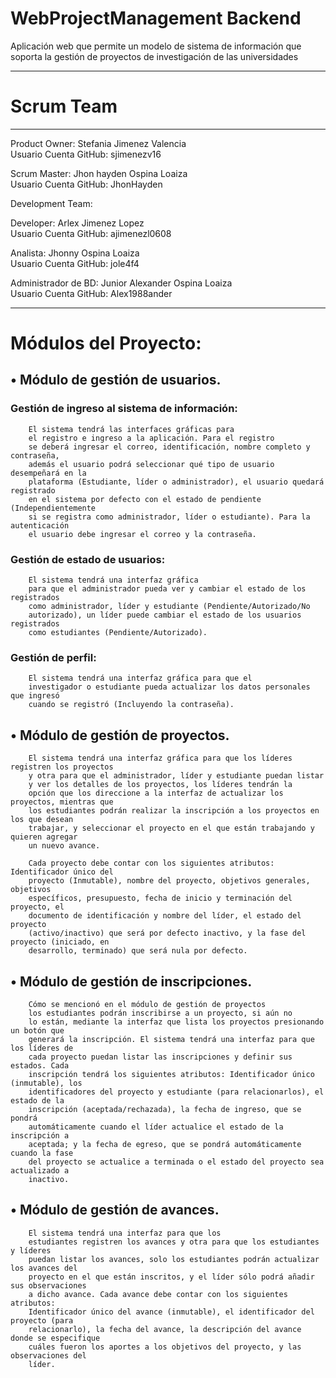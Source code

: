 # WebProjectManagement Backend


Aplicación web que permite un modelo de sistema de información
que soporta la gestión de proyectos de investigación de las universidades


______________________________________________________________________________________________________________________________________________________________
# Scrum Team 
______________________________________________________________________________________________________________________________________________________________

Product Owner: Stefania Jimenez Valencia<br/>
Usuario Cuenta GitHub: sjimenezv16

Scrum Master: Jhon hayden Ospina Loaiza<br/> 
Usuario Cuenta GitHub: JhonHayden

Development Team:

Developer: Arlex Jimenez Lopez<br/>
Usuario Cuenta GitHub: ajimenezl0608

Analista: Jhonny Ospina Loaiza <br/>
Usuario Cuenta GitHub: jole4f4

Administrador de BD: Junior Alexander Ospina Loaiza<br/>
Usuario Cuenta GitHub: Alex1988ander


________________________________________________________________________________________________________________

# Módulos del Proyecto:

## • Módulo de gestión de usuarios.

###     Gestión de ingreso al sistema de información:
        El sistema tendrá las interfaces gráficas para 
        el registro e ingreso a la aplicación. Para el registro
        se deberá ingresar el correo, identificación, nombre completo y contraseña,
        además el usuario podrá seleccionar qué tipo de usuario desempeñará en la
        plataforma (Estudiante, líder o administrador), el usuario quedará registrado
        en el sistema por defecto con el estado de pendiente (Independientemente
        si se registra como administrador, líder o estudiante). Para la autenticación
        el usuario debe ingresar el correo y la contraseña.

###     Gestión de estado de usuarios: 
        El sistema tendrá una interfaz gráfica
        para que el administrador pueda ver y cambiar el estado de los registrados
        como administrador, líder y estudiante (Pendiente/Autorizado/No
        autorizado), un líder puede cambiar el estado de los usuarios registrados
        como estudiantes (Pendiente/Autorizado).
        
###     Gestión de perfil: 
        El sistema tendrá una interfaz gráfica para que el
        investigador o estudiante pueda actualizar los datos personales que ingresó
        cuando se registró (Incluyendo la contraseña).

## • Módulo de gestión de proyectos. 
        
        El sistema tendrá una interfaz gráfica para que los líderes registren los proyectos
        y otra para que el administrador, líder y estudiante puedan listar 
        y ver los detalles de los proyectos, los líderes tendrán la
        opción que los direccione a la interfaz de actualizar los proyectos, mientras que
        los estudiantes podrán realizar la inscripción a los proyectos en los que desean
        trabajar, y seleccionar el proyecto en el que están trabajando y quieren agregar
        un nuevo avance.
       
        Cada proyecto debe contar con los siguientes atributos: Identificador único del
        proyecto (Inmutable), nombre del proyecto, objetivos generales, objetivos
        específicos, presupuesto, fecha de inicio y terminación del proyecto, el
        documento de identificación y nombre del líder, el estado del proyecto
        (activo/inactivo) que será por defecto inactivo, y la fase del proyecto (iniciado, en
        desarrollo, terminado) que será nula por defecto.

## • Módulo de gestión de inscripciones. 

        Cómo se mencionó en el módulo de gestión de proyectos 
        los estudiantes podrán inscribirse a un proyecto, si aún no
        lo están, mediante la interfaz que lista los proyectos presionando un botón que
        generará la inscripción. El sistema tendrá una interfaz para que los líderes de
        cada proyecto puedan listar las inscripciones y definir sus estados. Cada
        inscripción tendrá los siguientes atributos: Identificador único (inmutable), los
        identificadores del proyecto y estudiante (para relacionarlos), el estado de la
        inscripción (aceptada/rechazada), la fecha de ingreso, que se pondrá
        automáticamente cuando el líder actualice el estado de la inscripción a
        aceptada; y la fecha de egreso, que se pondrá automáticamente cuando la fase
        del proyecto se actualice a terminada o el estado del proyecto sea actualizado a
        inactivo.

## • Módulo de gestión de avances. 

        El sistema tendrá una interfaz para que los
        estudiantes registren los avances y otra para que los estudiantes y líderes
        puedan listar los avances, solo los estudiantes podrán actualizar los avances del
        proyecto en el que están inscritos, y el líder sólo podrá añadir sus observaciones
        a dicho avance. Cada avance debe contar con los siguientes atributos:
        Identificador único del avance (inmutable), el identificador del proyecto (para
        relacionarlo), la fecha del avance, la descripción del avance donde se especifique
        cuáles fueron los aportes a los objetivos del proyecto, y las observaciones del
        líder.
